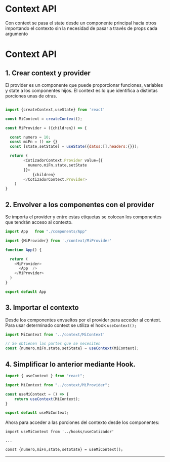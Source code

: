 # Context API

Con context se pasa el state desde un componente principal hacia otros importando el contexto sin la necesidad de pasar a través de props cada argumento

# **Context API**

## 1. Crear context y provider

El provider es un componente que puede proporcionar funciones, variables y state a los componentes hijos. El context es lo que identifica a distintas porciones unas de otras.

```js

import {createContext,useState} from 'react'

const MiContext = createContext();

const MiProvider = ({children}) => {

  const numero = 10;
  const miFn = () => {}
  const [state,setState] = useState({datos:[],headers:{}});

  return (
        <CotizadorContext.Provider value={{
          numero,miFn,state,setState
        }}>
            {children}
        </CotizadorContext.Provider>
    )
}
```

## 2. Envolver a los componentes con el provider

Se importa el provider y entre estas etiquetas se colocan los componentes que tendrán acceso al contexto.

```js
import App	 from "./components/App"

import {MiProvider} from './context/MiProvider'

function App() {

  return (
    <MiProvider>
      <App  />
    </MiProvider>
  )
}

export default App
```


## 3. Importar el contexto
Desde los componentes envueltos por el provider para acceder al context.
Para usar determinado context se utiliza el hook ```useContext();```

```js
import MiContext from '../context/MiContext'

// Se obtienen las partes que se necesiten
const {numero,miFn,state,setState} = useContext(MiContext);
```

## 4. Simplificar lo anterior mediante Hook.

```js
import { useContext } from "react";

import MiContext from "../context/MiProvider";

const useMiContext = () => {
    return useContext(MiContext);
}

export default useMiContext;
```

Ahora para acceder a las porciones del contexto desde los componentes:

```JS
import useMiContext from '../hooks/useCotizador'

...

const {numero,miFn,state,setState} = useMiContext();
```

---
